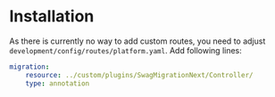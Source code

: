 # Installation

As there is currently no way to  add custom routes, you need to adjust `development/config/routes/platform.yaml`.
Add following lines:
```yaml
migration:
    resource: ../custom/plugins/SwagMigrationNext/Controller/
    type: annotation
```
